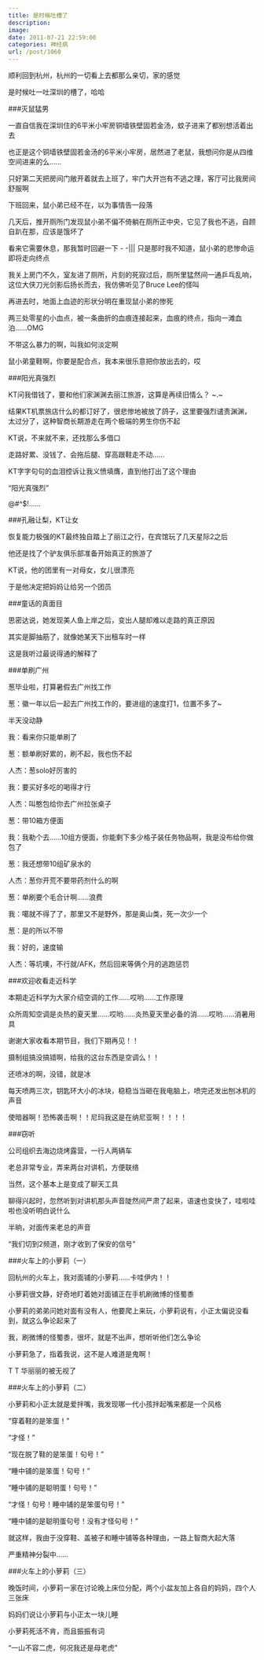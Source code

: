 ```yaml
---
title: 是时候吐槽了
description: 
image: 
date: 2011-07-21 22:59:00
categories: 神经病
url: /post/1060
---
```


顺利回到杭州，杭州的一切看上去都那么亲切，家的感觉

是时候吐一吐深圳的槽了，哈哈

###灭鼠猛男

一直自信我在深圳住的6平米小牢房铜墙铁壁固若金汤，蚊子进来了都别想活着出去

也正是这个铜墙铁壁固若金汤的6平米小牢房，居然进了老鼠，我想问你是从四维空间进来的么……

只好第二天把房间门敞开着就去上班了，牢门大开岂有不逃之理，客厅可比我房间舒服啊

下班回来，鼠小弟已经不在，以为事情告一段落

几天后，推开厕所门发现鼠小弟不偏不倚躺在厕所正中央，它见了我也不逃，自顾自趴在那，应该是饿坏了

看来它需要休息，那我暂时回避一下  - -|||   只是那时我不知道，鼠小弟的悲惨命运即将走向终点

我关上房门不久，室友进了厕所，片刻的死寂过后，厕所里猛然间一通乒乓乱响，这位大侠刀光剑影后扬长而去，我仿佛听见了Bruce Lee的怪叫

再进去时，地面上血迹的形状分明在重现鼠小弟的惨死

两三处零星的小血点，被一条曲折的血痕连接起来，血痕的终点，指向一滩血泊……OMG

不带这么暴力的啊，叫我如何淡定啊

鼠小弟童鞋啊，你要是配合点，我本来很乐意把你放出去的，哎

###阳光真强烈

KT问我借钱了，要和他们家渊渊去丽江旅游，这算是再续旧情么？   ~.~

结果KT机票旅店什么的都订好了，很悲惨地被放了鸽子，这里要强烈谴责渊渊，太过分了，这种智商长期游走在两个极端的男生你伤不起

KT说，不来就不来，还找那么多借口

走路好累、没钱了、会拖后腿、穿高跟鞋走不动……

KT字字句句的血泪控诉让我义愤填膺，直到他打出了这个理由

“阳光真强烈”

@#^$!……

###孔融让梨，KT让女

恢复能力极强的KT最终独自踏上了丽江之行，在宾馆玩了几天星际2之后

他还是找了个驴友俱乐部准备开始真正的旅游了

KT说，他的团里有一对母女，女儿很漂亮

于是他决定把妈妈让给另一个团员

###童话的真面目

思密达说，她发现美人鱼上岸之后，变出人腿却难以走路的真正原因

其实是脚抽筋了，就像她某天下出租车时一样

这是我听过最说得通的解释了

###单刷广州

葱毕业啦，打算暑假去广州找工作

葱：徽一年以后一起去广州找工作的，要进组的速度打1，位置不多了~

半天没动静

我：看来你只能单刷了

葱：额单刷好累的，刷不起，我也伤不起

人杰：葱solo好厉害的

我：要买好多吃的喝得才行

人杰：叫憨包给你去广州拉张桌子

葱：带10箱方便面

我：我勒个去……10组方便面，你能剩下多少格子装任务物品啊，我是没布给你做包了

葱：我还想带10组矿泉水的

人杰：葱你开荒不要带药剂什么的啊

葱：单刷要个毛合计啊……浪费

我：噶就不得了了，那里又不是野外，那是奥山类，死一次少一个

葱：是的所以不带

我：好的，速度输

人杰：等坑噢，不行就/AFK，然后回来等俩个月的逃跑惩罚

###欢迎收看走近科学

本期走近科学为大家介绍空调的工作……哎哟……工作原理

众所周知空调是炎热的夏天里……哎哟……炎热夏天里必备的消……哎哟……消暑用具

谢谢大家收看本期节目，我们下期再见！！

摄制组搞没搞错啊，给我的这台东西是空调么！！

还喷冰的啊，没错，就是冰

每天喷两三次，钥匙环大小的冰块，稳稳当当砸在我电脑上，喷完还发出刨冰机的声音

使暗器啊！恐怖袭击啊！！尼玛我这是在纳尼亚啊！！！！

###窃听

公司组织去海边烧烤露营，一行人两辆车

老总非常专业，弄来两台对讲机，方便联络

当然，这个基本上是变成了聊天工具

聊得兴起时，忽然听到对讲机那头声音陡然间严肃了起来，语速也变快了，哇啦哇啦也没听明白说什么

半晌，对面传来老总的声音

“我们切到2频道，刚才收到了保安的信号”

###火车上的小萝莉（一）

回杭州的火车上，我对面铺的小萝莉……卡哇伊内！！

小萝莉很文静，好奇地盯着她对面铺正在手机刷微博的怪蜀黍

小萝莉的弟弟问她对面有没有人，他要爬上来玩，小萝莉说有，小正太偏说没看到，就这么争论起来了

我，刷微博的怪蜀黍，很坏，就是不出声，想听听他们怎么争论

小萝莉急了，指着我说，这不是人难道是鬼啊！

T T  华丽丽的被无视了

###火车上的小萝莉（二）

小萝莉和小正太就是爱拌嘴，我发现哪一代小孩拌起嘴来都是一个风格

“穿着鞋的是笨蛋！”

“才怪！”

“现在脱了鞋的是笨蛋！句号！”

“睡中铺的是笨蛋！句号！”

“睡中铺的是聪明蛋！句号！”

“才怪！句号！睡中铺的是笨蛋句号！”

“睡中铺的是聪明蛋句号！没有才怪句号！”

就这样，我由于没穿鞋、盖被子和睡中铺等各种理由，一路上智商大起大落

严重精神分裂中……

###火车上的小萝莉（三）

晚饭时间，小萝莉一家在讨论晚上床位分配，两个小盆友加上各自的妈妈，四个人三张床

妈妈们说让小萝莉与小正太一块儿睡

小萝莉死活不肯，而且振振有词

“一山不容二虎，何况我还是母老虎”